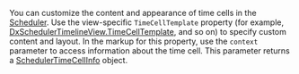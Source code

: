 You can customize the content and appearance of time cells in the [Scheduler](https://docs.devexpress.com/Blazor/DevExpress.Blazor.DxScheduler). Use the view-specific `TimeCellTemplate` property (for example, [DxSchedulerTimelineView.TimeCellTemplate](https://docs.devexpress.com/Blazor/DevExpress.Blazor.DxSchedulerTimelineView.TimeCellTemplate), and so on) to specify custom content and layout. In the markup for this property, use the `context` parameter to access information about the time cell. This parameter returns a [SchedulerTimeCellInfo](https://docs.devexpress.com/Blazor/DevExpress.Blazor.SchedulerTimeCellInfo) object. 
